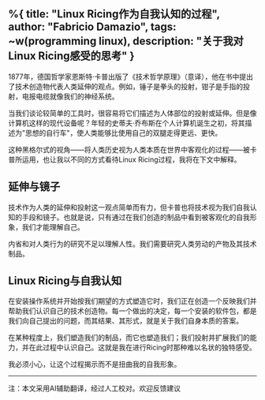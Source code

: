 %{
title: "Linux Ricing作为自我认知的过程",
author: "Fabricio Damazio",
tags: ~w(programming linux),
description: "关于我对Linux Ricing感受的思考"
}
---
1877年，德国哲学家恩斯特·卡普出版了《技术哲学原理》（意译），他在书中提出了技术创造物代表人类延伸的观点。例如，锤子是拳头的投射，钳子是手指的投射，电报电缆就像我们的神经系统。

当我们谈论较简单的工具时，很容易将它们描述为人体部位的投射或延伸。但是像计算机这样的现代设备呢？年轻的史蒂夫·乔布斯在个人计算机诞生之初，将其描述为"思想的自行车"，使人类能够比使用自己的双腿走得更远、更快。

这种黑格尔式的视角——将人类历史视为人类本质在世界中客观化的过程——被卡普所运用，也让我以不同的方式看待Linux Ricing过程，我将在下文中解释。

## 延伸与镜子

技术作为人类的延伸和投射这一观点简单而有力，但卡普也将技术视为我们自我认知的手段和镜子。也就是说，只有通过在我们创造的制品中看到被客观化的自我形象，我们才能理解自己。

内省和对人类行为的研究不足以理解人性。我们需要研究人类劳动的产物及其技术制品。

## Linux Ricing与自我认知

在安装操作系统并开始按我们期望的方式塑造它时，我们正在创造一个反映我们并帮助我们认识自己的技术创造物。每一个做出的决定，每一个安装的软件包，都是我们向自己提出的问题，而其结果、其形式，就是关于我们自身本质的答案。

在某种程度上，我们塑造我们的制品，而它也塑造我们；我们投射并扩展我们的能力，并在此过程中认识自己。这就是我在进行Ricing时那种难以名状的独特感受。

我必须小心，让这个过程揭示而不是扭曲我的自我形象。

---

注：本文采用AI辅助翻译，经过人工校对。欢迎反馈建议
